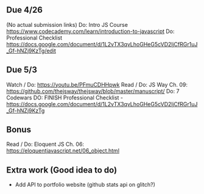 ## Due 4/26
(No actual submission links)
Do: Intro JS Course https://www.codecademy.com/learn/introduction-to-javascript
Do: Professional Checklist https://docs.google.com/document/d/1L2vTX3qvLhoGHeG5cVD2ljCfRGr1uJ_Gf-hNZj9KzTg/edit

## Due 5/3
Watch / Do: https://youtu.be/PFmuCDHHpwk
Read / Do: JS Way Ch. 09: https://github.com/thejsway/thejsway/blob/master/manuscript/
Do: 7 Codewars
DO: FINISH Professional Checklist - https://docs.google.com/document/d/1L2vTX3qvLhoGHeG5cVD2ljCfRGr1uJ_Gf-hNZj9KzTg

## Bonus
Read / Do: Eloquent JS Ch. 06: https://eloquentjavascript.net/06_object.html

## Extra work (Good idea to do)
- Add API to portfolio website (github stats api on glitch?)